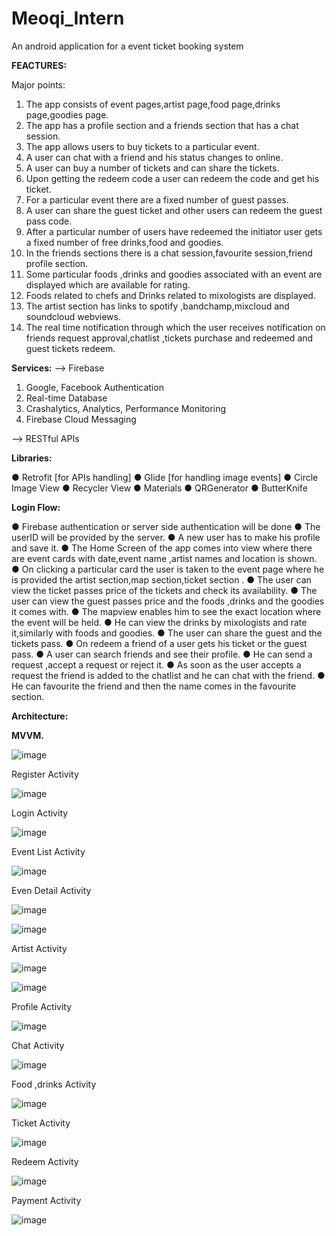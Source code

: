 # Meoqi_Intern
An android application for a event ticket booking system


**FEACTURES:**

Major points:

1. The app consists of event pages,artist page,food page,drinks page,goodies page.
2. The app has a profile section and a friends section that has a chat session.
3. The app allows users to buy tickets to a particular event.
4. A user can chat with a friend and his status changes to online.
5. A user can buy a number of tickets and can share the tickets.
6. Upon getting the redeem code a user can redeem the code and get his ticket.
7.  For a particular event there are a fixed number of guest passes.
8.  A user can share the guest ticket and other users can redeem the guest pass code.
9.  After a particular number of users have redeemed the initiator user gets a fixed number
of free drinks,food and goodies.
10. In the friends sections there is a chat session,favourite session,friend profile section.
11. Some particular foods ,drinks and goodies associated with an event are displayed which
are available for rating.
12. Foods related to chefs and Drinks related to mixologists are displayed.
13. The artist section has links to spotify ,bandchamp,mixcloud and soundcloud webviews.
14.  The real time notification through which the user receives notification on friends request
approval,chatlist ,tickets purchase and redeemed and guest tickets redeem.


**Services:**
--> Firebase
1. Google, Facebook Authentication
2. Real-time Database
3. Crashalytics, Analytics, Performance Monitoring
4. Firebase Cloud Messaging

--> RESTful APIs

**Libraries:**

● Retrofit [for APIs handling]
● Glide [for handling image events]
● Circle Image View
● Recycler View
● Materials
● QRGenerator
● ButterKnife

**Login Flow:**

● Firebase authentication or server side authentication will be done
● The userID will be provided by the server.
● A new user has to make his profile and save it.
● The Home Screen of the app comes into view where there are event cards with
date,event name ,artist names and location is shown.
● On clicking a particular card the user is taken to the event page where he is provided
the artist section,map section,ticket section .
● The user can view the ticket passes price of the tickets and check its availability.
● The user can view the guest passes price and the foods ,drinks and the goodies it
comes with.
● The mapview enables him to see the exact location where the event will be held.
● He can view the drinks by mixologists and rate it,similarly with foods and goodies.
● The user can share the guest and the tickets pass.
● On redeem a friend of a user gets his ticket or the guest pass.
● A user can search friends and see their profile.
● He can send a request ,accept a request or reject it.
● As soon as the user accepts a request the friend is added to the chatlist and he can
chat with the friend.
● He can favourite the friend and then the name comes in the favourite section.



**Architecture:**

**MVVM.**

![image](https://user-images.githubusercontent.com/57056324/126899774-42181dea-750a-4baf-87bc-bf357e9697cf.png)

Register Activity

![image](https://user-images.githubusercontent.com/57056324/126899861-031a05cc-a22b-46a7-90a4-5a47b805bc16.png)

Login Activity 

![image](https://user-images.githubusercontent.com/57056324/126899880-c004b8ca-8e48-429e-a84b-029883722b57.png)


Event List Activity

![image](https://user-images.githubusercontent.com/57056324/126899891-b872f58b-c5b3-4190-902b-ea94ea1de461.png)

Even Detail Activity 


![image](https://user-images.githubusercontent.com/57056324/126899923-20b5fc0a-c270-4d4d-b751-1097c3a71fc3.png)

![image](https://user-images.githubusercontent.com/57056324/126899964-a0c79a65-8133-4894-a02f-1b0172eb325c.png)

Artist Activity

![image](https://user-images.githubusercontent.com/57056324/126900050-3df26c5b-9eb1-47b6-b8e1-6f2d9eeca564.png)

![image](https://user-images.githubusercontent.com/57056324/126900060-0e20878e-d7de-4c5a-968e-1420be3b7220.png)

Profile Activity

![image](https://user-images.githubusercontent.com/57056324/126900104-3e603138-d921-4eb1-813d-7ef830098b24.png)

Chat Activity

![image](https://user-images.githubusercontent.com/57056324/126900130-deddca16-3865-4dba-b6d3-638653f8269d.png)

Food ,drinks Activity 

![image](https://user-images.githubusercontent.com/57056324/126900146-421c1e18-2ac8-4058-937c-f79c6b6c96df.png)

Ticket Activity 

![image](https://user-images.githubusercontent.com/57056324/126900179-61a67d7d-99f5-44fc-87c4-69caa3c0951e.png)

Redeem Activity 

![image](https://user-images.githubusercontent.com/57056324/126900194-7a39c89b-d255-49cd-a858-034ae21f65b8.png)

Payment Activity 

![image](https://user-images.githubusercontent.com/57056324/126900213-ef20d288-d38a-4cb9-a00d-79260bd25555.png)

